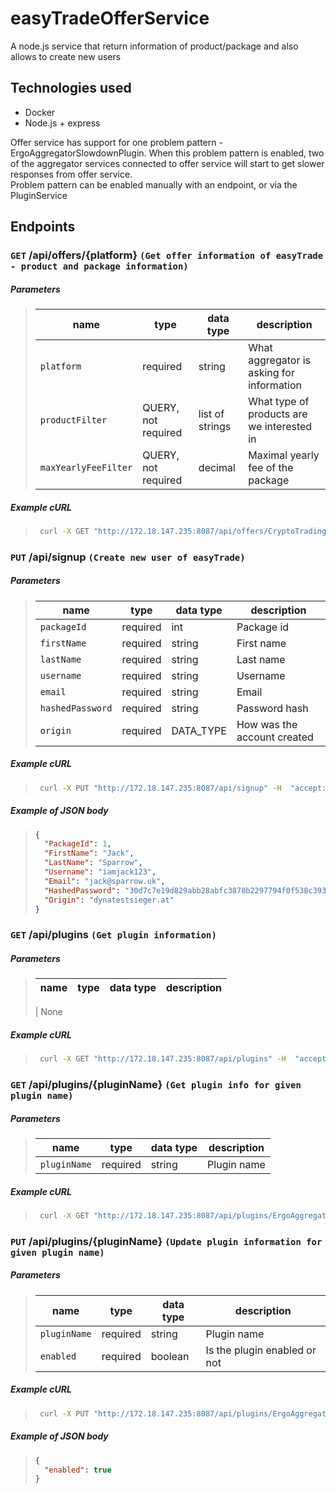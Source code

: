 # easyTradeOfferService

A node.js service that return information of product/package and also allows to create new users

## Technologies used

- Docker
- Node.js + express

Offer service has support for one problem pattern - ErgoAggregatorSlowdownPlugin. When this problem pattern is enabled, two of the aggregator services connected to offer service will start to get slower responses from offer service.  
Problem pattern can be enabled manually with an endpoint, or via the PluginService

## Endpoints

### `GET` **/api/offers/{platform}** `(Get offer information of easyTrade - product and package information)`

##### Parameters

> | name                 | type                | data type       | description                                |
> | -------------------- | ------------------- | --------------- | ------------------------------------------ |
> | `platform`           | required            | string          | What aggregator is asking for information  |
> | `productFilter`      | QUERY, not required | list of strings | What type of products are we interested in |
> | `maxYearlyFeeFilter` | QUERY, not required | decimal         | Maximal yearly fee of the package          |

##### Example cURL

> ```bash
>  curl -X GET "http://172.18.147.235:8087/api/offers/CryptoTrading.com?productFilter=\[\"ETF\",\"Crypto\"\]&&maxYearlyFeeFilter=35.0" -H  "accept: text/plain"
> ```

### `PUT` **/api/signup** `(Create new user of easyTrade)`

##### Parameters

> | name             | type     | data type | description                 |
> | ---------------- | -------- | --------- | --------------------------- |
> | `packageId`      | required | int       | Package id                  |
> | `firstName`      | required | string    | First name                  |
> | `lastName`       | required | string    | Last name                   |
> | `username`       | required | string    | Username                    |
> | `email`          | required | string    | Email                       |
> | `hashedPassword` | required | string    | Password hash               |
> | `origin`         | required | DATA_TYPE | How was the account created |

##### Example cURL

> ```bash
>  curl -X PUT "http://172.18.147.235:8087/api/signup" -H  "accept: */*" -H  "Content-Type: application/json" -d "{\"packageId\":1,\"firstName\":\"Jessica\",\"lastName\":\"Smithin\",\"username\":\"jessica_smith\",\"email\":\"jessica.smith@gmail.com\",\"hashedPassword\":\"139990b95cf8e8fddcb6e3202ed92a216d656a5bbe8ebb2a28bfe9911e6c3c51\",\"origin\":\"PRESET\"}"
> ```

##### Example of JSON body

> ```json
> {
>   "PackageId": 1,
>   "FirstName": "Jack",
>   "LastName": "Sparrow",
>   "Username": "iamjack123",
>   "Email": "jack@sparrow.uk",
>   "HashedPassword": "30d7c7e19d829abb28abfc3878b2297794f0f538c393e6e071557b0a986754d1",
>   "Origin": "dynatestsieger.at"
> }
> ```

### `GET` **/api/plugins** `(Get plugin information)`

##### Parameters

> | name | type | data type | description |
> | ---- | ---- | --------- | ----------- |
>
> | None

##### Example cURL

> ```bash
>  curl -X GET "http://172.18.147.235:8087/api/plugins" -H  "accept: text/plain"
> ```

### `GET` **/api/plugins/{pluginName}** `(Get plugin info for given plugin name)`

##### Parameters

> | name         | type     | data type | description |
> | ------------ | -------- | --------- | ----------- |
> | `pluginName` | required | string    | Plugin name |

##### Example cURL

> ```bash
>  curl -X GET "http://172.18.147.235:8087/api/plugins/ErgoAggregatorSlowdownPlugin" -H  "accept: text/plain"
> ```

### `PUT` **/api/plugins/{pluginName}** `(Update plugin information for given plugin name)`

##### Parameters

> | name         | type     | data type | description                  |
> | ------------ | -------- | --------- | ---------------------------- |
> | `pluginName` | required | string    | Plugin name                  |
> | `enabled`    | required | boolean   | Is the plugin enabled or not |

##### Example cURL

> ```bash
>  curl -X PUT "http://172.18.147.235:8087/api/plugins/ErgoAggregatorSlowdownPlugin" -H  "accept: */*" -H  "Content-Type: application/json" -d "{\"enabled\":true}"
> ```

##### Example of JSON body

> ```json
> {
>   "enabled": true
> }
> ```
